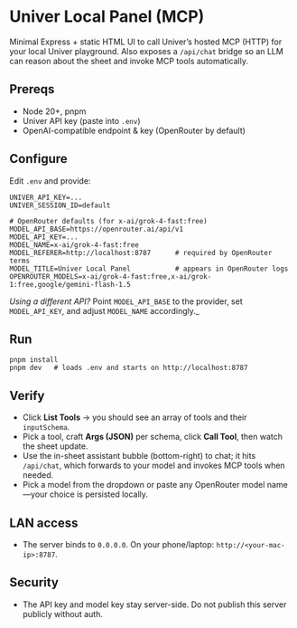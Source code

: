 # Univer Local Panel (MCP)

Minimal Express + static HTML UI to call Univer’s hosted MCP (HTTP) for your local Univer playground. Also exposes a `/api/chat` bridge so an LLM can reason about the sheet and invoke MCP tools automatically.

## Prereqs
- Node 20+, pnpm
- Univer API key (paste into `.env`)
- OpenAI-compatible endpoint & key (OpenRouter by default)

## Configure
Edit `.env` and provide:
```
UNIVER_API_KEY=...
UNIVER_SESSION_ID=default

# OpenRouter defaults (for x-ai/grok-4-fast:free)
MODEL_API_BASE=https://openrouter.ai/api/v1
MODEL_API_KEY=...
MODEL_NAME=x-ai/grok-4-fast:free
MODEL_REFERER=http://localhost:8787      # required by OpenRouter terms
MODEL_TITLE=Univer Local Panel           # appears in OpenRouter logs
OPENROUTER_MODELS=x-ai/grok-4-fast:free,x-ai/grok-1:free,google/gemini-flash-1.5
```
_Using a different API?_ Point `MODEL_API_BASE` to the provider, set `MODEL_API_KEY`, and adjust `MODEL_NAME` accordingly._

## Run
```
pnpm install
pnpm dev   # loads .env and starts on http://localhost:8787
```

## Verify
- Click **List Tools** → you should see an array of tools and their `inputSchema`.
- Pick a tool, craft **Args (JSON)** per schema, click **Call Tool**, then watch the sheet update.
- Use the in-sheet assistant bubble (bottom-right) to chat; it hits `/api/chat`, which forwards to your model and invokes MCP tools when needed.
- Pick a model from the dropdown or paste any OpenRouter model name—your choice is persisted locally.

## LAN access
- The server binds to `0.0.0.0`. On your phone/laptop: `http://<your-mac-ip>:8787`.

## Security
- The API key and model key stay server-side. Do not publish this server publicly without auth.
